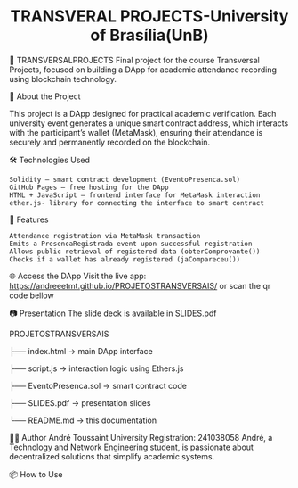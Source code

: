 <h1 align="center"> TRANSVERAL PROJECTS-University of Brasília(UnB)</h1>

📘 TRANSVERSALPROJECTS
Final project for the course Transversal Projects, focused on building a DApp for academic attendance recording using blockchain technology.

🚀 About the Project

This project is a DApp designed for practical academic verification. Each university event generates a unique smart contract address, which interacts with the participant’s wallet (MetaMask), ensuring their attendance is securely and permanently recorded on the blockchain.

🛠️ Technologies Used

    Solidity – smart contract development (EventoPresenca.sol)
    GitHub Pages – free hosting for the DApp
    HTML + JavaScript – frontend interface for MetaMask interaction
    ether.js- library for connecting the interface to smart contract

📄 Features

    Attendance registration via MetaMask transaction
    Emits a PresencaRegistrada event upon successful registration
    Allows public retrieval of registered data (obterComprovante())
    Checks if a wallet has already registered (jaCompareceu())

🌐 Access the DApp
Visit the live app: https://andreeetmt.github.io/PROJETOSTRANSVERSAIS/
or scan the qr code bellow

📷 Presentation
The slide deck is available in SLIDES.pdf

PROJETOSTRANSVERSAIS

├── index.html           → main DApp interface

├── script.js            → interaction logic using Ethers.js

├── EventoPresenca.sol   → smart contract code

├── SLIDES.pdf           → presentation slides

└── README.md            → this documentation

👨‍🎓 Author
André Toussaint
University Registration: 241038058
André, a Technology and Network Engineering student, is passionate about decentralized solutions that simplify academic systems.

📦 How to Use


